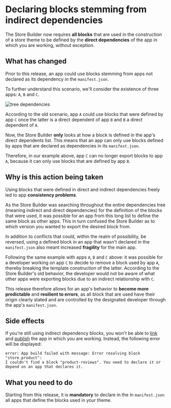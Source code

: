 # Declaring blocks stemming from indirect dependencies

The Store Builder now requires **all blocks** that are used in the construction of a store theme to be defined by the **direct dependencies** of the app in which you are working, without exception. 

## What has changed

Prior to this release, an app could use blocks stemming from apps not declared as its dependency in the `manifest.json`.  

To further understand this scenario, we'll consider the existence of three apps: `A`, `B` and `C`. 

![tree dependencies](https://user-images.githubusercontent.com/52087100/70732501-4cd0d900-1ce7-11ea-9e8e-f70415b91921.png)

According to the old scenario, app `A` could use blocks that were defined by app `C` once the latter is a direct dependent of app `B` and `B` a direct dependent of `A`.  

Now, the Store Builder **only** looks at how a block is defined in the app's direct dependents list. This means that an app can only use blocks defined by apps that are declared as dependencies in its `manifest.json`. 

Therefore, in our example above, app `C` can no longer export blocks to app `A`, because it can only use blocks that are defined by app `B`. 

## Why is this action being taken

Using blocks that were defined in direct and indirect dependencies freely led to app **consistency problems**.

As the Store Builder was searching throughout the entire dependencies tree (meaning indirect and direct dependencies) for the definition of the blocks that were used, it was possible for an app from this long list to define the same block as other apps. This in turn confused the Store Builder as to which version you wanted to export the desired block from.  

In addition to conflicts that could, within the realm of possibility, be reversed, using a defined block in an app that wasn't declared in the `manifest.json` also meant increased **fragility** for the main app.

Following the same example with apps `A`, `B` and `C` above: it was possible for a developer working on app `C` to decide to remove a block used by app `A`, thereby breaking the template construction of the latter. According to the Store Builder's old behavior, the developer would not be aware of what other apps were exporting blocks due to an indirect relationship with `C`.

This release therefore allows for an app's behavior to **become more predictable** and **resilient to errors**, as all block that are used have their origin clearly stated and are controlled by the designated developer through the app's `manifest.json`.

## Side effects

If you're still using indirect dependency blocks, you won't be able to [link](https://vtex.io/docs/recipes/store/linking-an-app) and [publish](https://vtex.io/docs/recipes/store/publishing-an-app) the app in which you are working. Instead, the following error will be displayed:

```
error: App build failed with message: Error resolving block "store.product":
I couldn't find a block "product-reviews". You need to declare it or depend on an app that declares it.
```

## What you need to do

Starting from this release, it is **mandatory** to declare in the in `manifest.json` all apps that define the blocks used in your theme.
